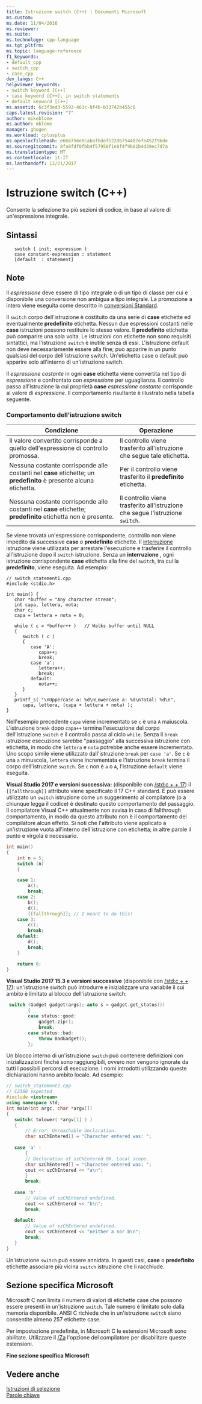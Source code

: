 ```yaml
---
title: Istruzione switch (C++) | Documenti Microsoft
ms.custom: 
ms.date: 11/04/2016
ms.reviewer: 
ms.suite: 
ms.technology: cpp-language
ms.tgt_pltfrm: 
ms.topic: language-reference
f1_keywords:
- default_cpp
- switch_cpp
- case_cpp
dev_langs: C++
helpviewer_keywords:
- switch keyword [C++]
- case keyword [C++], in switch statements
- default keyword [C++]
ms.assetid: 6c3f3ed3-5593-463c-8f4b-b33742b455c6
caps.latest.revision: "7"
author: mikeblome
ms.author: mblome
manager: ghogen
ms.workload: cplusplus
ms.openlocfilehash: e668756e8cabafbdef522d6754487efe452f96de
ms.sourcegitcommit: 8fa8fdf0fbb4f57950f1e8f4f9b81b4d39ec7d7a
ms.translationtype: MT
ms.contentlocale: it-IT
ms.lasthandoff: 12/21/2017
---
```

# <a name="switch-statement-c"></a>Istruzione switch (C++)
Consente la selezione tra più sezioni di codice, in base al valore di un'espressione integrale.  
  
## <a name="syntax"></a>Sintassi  
  
```  
   switch ( init; expression )  
   case constant-expression : statement  
   [default  : statement]  
```  
  
## <a name="remarks"></a>Note  
 Il *espressione* deve essere di tipo integrale o di un tipo di classe per cui è disponibile una conversione non ambigua a tipo integrale. La promozione a intero viene eseguita come descritto in [conversioni Standard](standard-conversions.md).  
  
 Il `switch` corpo dell'istruzione è costituito da una serie di **case** etichette ed eventualmente **predefinito** etichetta. Nessun due espressioni costanti nelle **case** istruzioni possono restituire lo stesso valore. Il **predefinito** etichetta può comparire una sola volta. Le istruzioni con etichette non sono requisiti sintattici, ma l'istruzione `switch` è inutile senza di essi.   L'istruzione default non deve necessariamente essere alla fine; può apparire in un punto qualsiasi del corpo dell'istruzione switch. Un'etichetta case o default può apparire solo all'interno di un'istruzione switch.  
  
 Il *espressione costante* in ogni **case** etichetta viene convertita nel tipo di *espressione* e confrontato con *espressione* per uguaglianza. Il controllo passa all'istruzione la cui proprietà **case** *espressione costante* corrisponde al valore di *espressione*. Il comportamento risultante è illustrato nella tabella seguente.  
  
### <a name="switch-statement-behavior"></a>Comportamento dell'istruzione switch  
  
|Condizione|Operazione|  
|---------------|------------|  
|Il valore convertito corrisponde a quello dell'espressione di controllo promossa.|Il controllo viene trasferito all'istruzione che segue tale etichetta.|  
|Nessuna costante corrisponde alle costanti nel **case** etichette; un **predefinito** è presente alcuna etichetta.|Per il controllo viene trasferito il **predefinito** etichetta.|  
|Nessuna costante corrisponde alle costanti nel **case** etichette; **predefinito** etichetta non è presente.|Il controllo viene trasferito all'istruzione che segue l'istruzione `switch`.|  
  
 Se viene trovata un'espressione corrispondente, controllo non viene impedito da successive **case** o **predefinito** etichette. Il [interruzione](../cpp/break-statement-cpp.md) istruzione viene utilizzata per arrestare l'esecuzione e trasferire il controllo all'istruzione dopo il `switch` istruzione. Senza un **interruzione** , ogni istruzione corrispondente **case** etichetta alla fine del `switch`, tra cui la **predefinito**, viene eseguita. Ad esempio:  
  
```  
// switch_statement1.cpp  
#include <stdio.h>  
  
int main() {  
   char *buffer = "Any character stream";  
   int capa, lettera, nota;  
   char c;  
   capa = lettera = nota = 0;  
  
   while ( c = *buffer++ )   // Walks buffer until NULL  
   {  
      switch ( c )  
      {  
         case 'A':  
            capa++;  
            break;  
         case 'a':  
            lettera++;  
            break;  
         default:  
            nota++;  
      }  
   }  
   printf_s( "\nUppercase a: %d\nLowercase a: %d\nTotal: %d\n",  
      capa, lettera, (capa + lettera + nota) );  
}  
```  
  
 Nell'esempio precedente `capa` viene incrementato se `c` è una `A` maiuscola. L'istruzione `break` dopo `capa++` termina l'esecuzione del corpo dell'istruzione `switch` e il controllo passa al ciclo `while`. Senza il `break` istruzione esecuzione sarebbe "passaggio" alla successiva istruzione con etichetta, in modo che `lettera` e `nota` potrebbe anche essere incrementato. Uno scopo simile viene utilizzato dall'istruzione `break` per `case 'a'`. Se `c` è una `a` minuscola, `lettera` viene incrementata e l'istruzione `break` termina il corpo dell'istruzione `switch`. Se `c` non è `a` o `A`, l'istruzione `default` viene eseguita.  

 **Visual Studio 2017 e versioni successiva:** (disponibile con [/std:c + + 17](../build/reference/std-specify-language-standard-version.md)) il `[[fallthrough]]` attributo viene specificato il 17 C++ standard. E può essere utilizzato un `switch` istruzione come un suggerimento al compilatore (o a chiunque legga il codice) è destinato questo comportamento del passaggio. Il compilatore Visual C++ attualmente non avvisa in caso di fallthrough comportamento, in modo da questo attributo non è il comportamento del compilatore alcun effetto. Si noti che l'attributo viene applicato a un'istruzione vuota all'interno dell'istruzione con etichetta; in altre parole il punto e virgola è necessario.

```cpp
int main()
{
    int n = 5;
    switch (n)
    {

    case 1:
        a();
        break;
    case 2:
        b();
        d();
        [[fallthrough]]; // I meant to do this!
    case 3:
        c();
        break;
    default:
        d();
        break;
    }

    return 0;
}
```

 **Visual Studio 2017 15.3 e versioni successive** (disponibile con [/std:c + + 17](../build/reference/std-specify-language-standard-version.md)): un'istruzione switch può introdurre e inizializzare una variabile il cui ambito è limitato al blocco dell'istruzione switch:

```cpp
 switch (Gadget gadget(args); auto s = gadget.get_status())
        {
        case status::good:
            gadget.zip();
            break;
        case status::bad:
            throw BadGadget();
        };
```

 Un blocco interno di un'istruzione `switch` può contenere definizioni con inizializzazioni finché sono raggiungibili, ovvero non vengono ignorate da tutti i possibili percorsi di esecuzione. I nomi introdotti utilizzando queste dichiarazioni hanno ambito locale. Ad esempio:  
  
```cpp  
// switch_statement2.cpp  
// C2360 expected  
#include <iostream>  
using namespace std;  
int main(int argc, char *argv[])  
{  
   switch( tolower( *argv[1] ) )  
   {  
       // Error. Unreachable declaration.  
       char szChEntered[] = "Character entered was: ";  
  
   case 'a' :  
       {  
       // Declaration of szChEntered OK. Local scope.  
       char szChEntered[] = "Character entered was: ";  
       cout << szChEntered << "a\n";  
       }  
       break;  
  
   case 'b' :  
       // Value of szChEntered undefined.  
       cout << szChEntered << "b\n";  
       break;  
  
   default:  
       // Value of szChEntered undefined.  
       cout << szChEntered << "neither a nor b\n";  
       break;  
   }  
}  
```  
  
 Un'istruzione `switch` può essere annidata. In questi casi, **case** o **predefinito** etichette associare più vicina `switch` istruzione che li racchiude.  

 
## <a name="microsoft-specific"></a>Sezione specifica Microsoft  
 Microsoft C non limita il numero di valori di etichette case che possono essere presenti in un'istruzione `switch`. Tale numero è limitato solo dalla memoria disponibile. ANSI C richiede che in un'istruzione `switch` siano consentite almeno 257 etichette case.  
  
 Per impostazione predefinita, in Microsoft C le estensioni Microsoft sono abilitate. Utilizzare il [/Za](../build/reference/za-ze-disable-language-extensions.md) l'opzione del compilatore per disabilitare queste estensioni.  
  
**Fine sezione specifica Microsoft**  
  
## <a name="see-also"></a>Vedere anche  
 [Istruzioni di selezione](../cpp/selection-statements-cpp.md)   
 [Parole chiave](../cpp/keywords-cpp.md)   
 